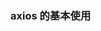 ### axios 的基本使用

<script>
    axios({
        //url: http:123,207.32:8000/home/mutidate?type=pop&page=1
        url: 'http://123.207.32.32:8000/home/multidate',
        //method: 'get'
        params: {
            type: 'pop',
            page: 1
        }
        //如果你不想要直接全部加到URL行，请使用 params ，它会进行参数的拼接
    }).then(res => {
        console.log(res)
    })
    //axios 是可以使用 promise 的
</script>

